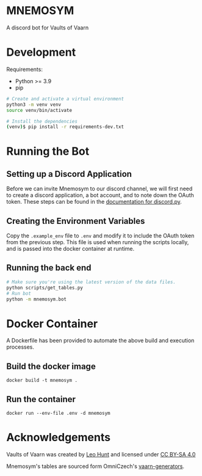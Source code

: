 # MNEMOSYM
A discord bot for Vaults of Vaarn

# Development
Requirements:
- Python >= 3.9
- pip

```bash
# Create and activate a virtual environment
python3 -m venv venv
source venv/bin/activate

# Install the dependencies
(venv)$ pip install -r requirements-dev.txt
```

# Running the Bot

## Setting up a Discord Application
Before we can invite Mnemosym to our discord channel, we will first need to create a discord application, a bot account, and to note down the OAuth token. These steps can be found in the [documentation for discord.py](https://discordpy.readthedocs.io/en/stable/discord.html).

## Creating the Environment Variables
Copy the `.example_env` file to `.env` and modify it to include the OAuth token from the previous step. This file is used when running the scripts locally, and is passed into the docker container at runtime.

## Running the back end
```bash 
# Make sure you're using the latest version of the data files.
python scripts/get_tables.py
# Run bot
python -m mnemosym.bot
```

# Docker Container
A Dockerfile has been provided to automate the above build and execution processes.

## Build the docker image
`docker build -t mnemosym .`

## Run the container
`docker run --env-file .env -d mnemosym`

# Acknowledgements

Vaults of Vaarn was created by [Leo Hunt](https://graculusdroog.itch.io/) and licensed under [CC BY-SA 4.0](https://creativecommons.org/licenses/by-sa/4.0/)

Mnemosym's tables are sourced form OmniCzech's [vaarn-generators](https://github.com/omniczech/vaarn-generators).
